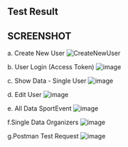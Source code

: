 ## Test Result


## SCREENSHOT 
a. Create New User
![CreateNewUser](https://user-images.githubusercontent.com/27715383/209502453-81dc70de-005c-4161-92f6-eca7120e5df6.png)

b. User Login (Access Token)
![image](https://user-images.githubusercontent.com/27715383/209502747-9d034b87-a293-4f28-8644-ff4848a4a051.png)

c. Show Data - Single User
![image](https://user-images.githubusercontent.com/27715383/209502926-5c229bdb-5594-4e40-97f4-2b55a2f0f0c6.png)

d. Edit User
![image](https://user-images.githubusercontent.com/27715383/209503153-8e5ecba5-c0df-4d77-bf16-11b502d14d51.png)

e. All Data SportEvent
![image](https://user-images.githubusercontent.com/27715383/209503443-5a8c6a30-f77f-4ffd-845c-a9c4f6a575e4.png)

f.Single Data Organizers
![image](https://user-images.githubusercontent.com/27715383/209503532-7186a0d0-84f0-41bc-82c3-e2263d70d519.png)

g.Postman Test Request
![image](https://user-images.githubusercontent.com/27715383/209504140-972840b8-4ca7-404d-a64b-0d2544a30dbf.png)